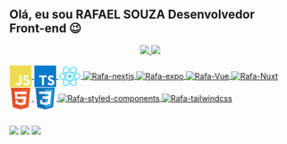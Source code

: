 ## Olá, eu sou RAFAEL SOUZA Desenvolvedor Front-end  😉
<div align="center">
  <a href="https://github.com/rpsouzadev">
  <img height="180rem" src="https://github-readme-stats.vercel.app/api?username=rpsouzadev&show_icons=true&theme=cobalt&include_all_commits=true&count_private=true"/>
  <img height="180rem" src="https://github-readme-stats.vercel.app/api/top-langs/?username=rpsouzadev&layout=compact&langs_count=7&theme=cobalt"/>
</div>
  
<div style="display: inline_block"><br>
  <img align="center" alt="Rafa-Js" width="40" src="https://raw.githubusercontent.com/devicons/devicon/master/icons/javascript/javascript-plain.svg">
  <img align="center" alt="Rafa-Ts" width="40" src="https://raw.githubusercontent.com/devicons/devicon/master/icons/typescript/typescript-plain.svg">
  <img align="center" alt="Rafa-React" width="40" src="https://raw.githubusercontent.com/devicons/devicon/master/icons/react/react-original.svg">
  <img align="center" alt="Rafa-nextjs" width="40" src="https://www.rlogical.com/wp-content/uploads/2021/08/Rlogical-Blog-Images-thumbnail.png">
  <img align="center" alt="Rafa-expo" width="40" src="https://mobiletech360.co/Apps/wp-content/uploads/2021/08/Expo-APK-v2.21.5-Download-150x150.png">
  <img align="center" alt="Rafa-Vue" width="40" src="https://cdn.jsdelivr.net/gh/devicons/devicon/icons/vuejs/vuejs-original.svg" />
  <img align="center" alt="Rafa-Nuxt" width="40" src="https://cdn.jsdelivr.net/gh/devicons/devicon/icons/nuxtjs/nuxtjs-original.svg" />
  <img align="center" alt="Rafa-HTML" width="40" src="https://raw.githubusercontent.com/devicons/devicon/master/icons/html5/html5-original.svg">
  <img align="center" alt="Rafa-CSS" width="40" src="https://raw.githubusercontent.com/devicons/devicon/master/icons/css3/css3-original.svg">
  <img align="center" alt="Rafa-styled-components" width="40" src="https://styled-components.com/atom.png">
  <img align="center" alt="Rafa-tailwindcss" width="40" src="https://cdn.jsdelivr.net/gh/devicons/devicon/icons/tailwindcss/tailwindcss-plain.svg" />
</div>
  
##  

<div>
  <a href="https://instagram.com/rpsouzadev" target="_blank"><img src="https://img.shields.io/badge/-Instagram-%23E4405F?style=for-the-badge&logo=instagram&logoColor=white" target="_blank"></a>
  <a href = "mailto:rpsouza.dev@gmail.com"><img src="https://img.shields.io/badge/-Gmail-%23333?style=for-the-badge&logo=gmail&logoColor=white" target="_blank"></a>
  <a href="https://www.linkedin.com/in/rpsouzadev/" target="_blank"><img src="https://img.shields.io/badge/-LinkedIn-%230077B5?style=for-the-badge&logo=linkedin&logoColor=white" target="_blank"></a> 
</div>
